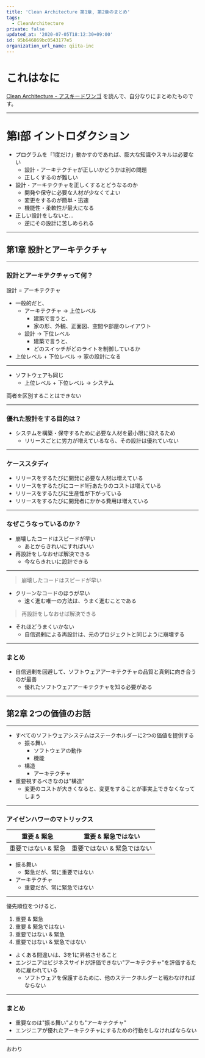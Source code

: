 ```yaml
---
title: 'Clean Architecture 第1章, 第2章のまとめ'
tags:
  - CleanArchitecture
private: false
updated_at: '2020-07-05T18:12:30+09:00'
id: 95b646869bc0543177e5
organization_url_name: qiita-inc
---
```

# これはなに

[Clean Architecture - アスキードワンゴ](https://asciidwango.jp/post/176293765750/clean-architecture) を読んで、自分なりにまとめたものです。

---

# 第I部 イントロダクション

- プログラムを「1度だけ」動かすのであれば、膨大な知識やスキルは必要ない
    - 設計・アーキテクチャが正しいかどうかは別の問題
    - 正しくするのが難しい
- 設計・アーキテクチャを正しくするとどうなるのか
    - 開発や保守に必要な人材が少なくてよい
    - 変更をするのが簡単・迅速
    - 機能性・柔軟性が最大になる
- 正しい設計をしないと...
    - 逆にその設計に苦しめられる

---

## 第1章 設計とアーキテクチャ

---

### 設計とアーキテクチャって何？

設計 = アーキテクチャ

- 一般的だと、
    - アーキテクチャ → 上位レベル
        - 建築で言うと、
        - 家の形、外観、正面図、空間や部屋のレイアウト
    - 設計 → 下位レベル
        - 建築で言うと、
        - どのスイッチがどのライトを制御しているか
- 上位レベル + 下位レベル → 家の設計になる

---

- ソフトウェアも同じ
    - 上位レベル + 下位レベル → システム

両者を区別することはできない

---

### 優れた設計をする目的は？

- システムを構築・保守するために必要な人材を最小限に抑えるため
    - リリースごとに労力が増えているなら、その設計は優れていない

---

### ケーススタディ

- リリースをするたびに開発に必要な人材は増えている
- リリースをするたびにコード1行あたりのコストは増えている
- リリースをするたびに生産性が下がっている
- リリースをするたびに開発者にかかる費用は増えている

---

### なぜこうなっているのか？

- 崩壊したコードはスピードが早い
    - あとからきれいにすればいい
- 再設計をしなおせば解決できる
    - 今ならきれいに設計できる

---

> 崩壊したコードはスピードが早い

- クリーンなコードのほうが早い
    - 速く進む唯一の方法は、うまく進むことである

> 再設計をしなおせば解決できる

- それほどうまくいかない
    - 自信過剰による再設計は、元のプロジェクトと同じように崩壊する

---

### まとめ

- 自信過剰を回避して、ソフトウェアアーキテクチャの品質と真剣に向き合うのが最善
    - 優れたソフトウェアアーキテクチャを知る必要がある

---

## 第2章 2つの価値のお話

---

- すべてのソフトウェアシステムはステークホルダーに2つの価値を提供する
    - 振る舞い
        - ソフトウェアの動作
        - 機能
    - 構造
        - アーキテクチャ
- 重要視するべきなのは"構造"
    - 変更のコストが大きくなると、変更をすることが事実上できなくなってしまう

---

### アイゼンハワーのマトリックス

|重要 & 緊急|重要 & 緊急ではない|
|---|---|
|重要ではない & 緊急|重要ではない & 緊急ではない|

- 振る舞い
    -  緊急だが、常に重要ではない
- アーキテクチャ
    - 重要だが、常に緊急ではない

---

優先順位をつけると、

1. 重要 & 緊急
2. 重要 & 緊急ではない
3. 重要ではない & 緊急
4. 重要ではない & 緊急ではない

- よくある間違いは、3を1に昇格させること
- エンジニアはビジネスサイドが評価できない"アーキテクチャ"を評価するために雇われている
    - ソフトウェアを保護するために、他のステークホルダーと戦わなければならない

---

### まとめ

- 重要なのは"振る舞い"よりも"アーキテクチャ"
- エンジニアが優れたアーキテクチャにするための行動をしなければならない

---

おわり
